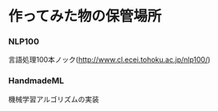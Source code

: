 # 作ってみた物の保管場所

### NLP100
言語処理100本ノック(http://www.cl.ecei.tohoku.ac.jp/nlp100/)

### HandmadeML
機械学習アルゴリズムの実装
